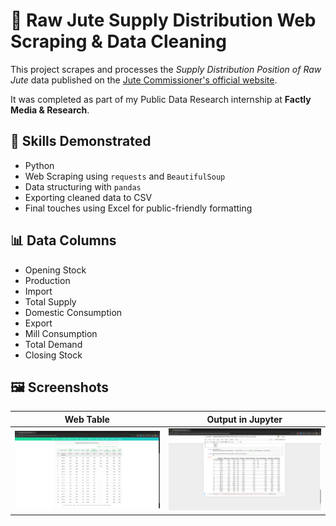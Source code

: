 # 🧵 Raw Jute Supply Distribution Web Scraping & Data Cleaning

This project scrapes and processes the *Supply Distribution Position of Raw Jute* data published on the [Jute Commissioner's official website](https://jutecomm.gov.in/Supply_Distribution_Position_of_Raw_Jute.html). 

It was completed as part of my Public Data Research internship at **Factly Media & Research**.

## 📌 Skills Demonstrated
- Python
- Web Scraping using `requests` and `BeautifulSoup`
- Data structuring with `pandas`
- Exporting cleaned data to CSV
- Final touches using Excel for public-friendly formatting

## 📊 Data Columns

- Opening Stock  
- Production  
- Import  
- Total Supply  
- Domestic Consumption  
- Export  
- Mill Consumption  
- Total Demand  
- Closing Stock

## 🖼️ Screenshots

| Web Table | Output in Jupyter |
|-----------|-------------------|
| ![](images/screenshot_website.png) | ![](images/screenshot_output.png) |

